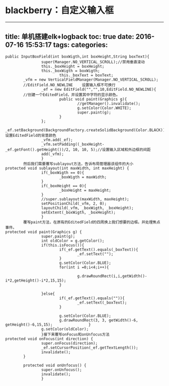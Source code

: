 blackberry：自定义输入框
=
---
title: 单机搭建elk+logback
toc: true
date: 2016-07-16 15:53:17
tags:
categories:
---
	public InputBoxField(int boxWigth,int boxHeight,String boxText){
	                super(Manager.NO_VERTICAL_SCROLL);//禁用垂直滚动
	                this._boxHeight = boxHeight;
	                this._boxWigth = boxWigth;
	                        this._boxText = boxText;
	        _vfm = new VerticalFieldManager(Manager.NO_VERTICAL_SCROLL);
	        //EditField.NO_NEWLINE    设置输入框不可换行
	                _ef = new EditField("","",10,EditField.NO_NEWLINE){
	        //创建一个EditedField，并设置其中字符的显示颜色。
	                        public void paint(Graphics g){
	                                //getManager().invalidate();
	                                g.setColor(Color.WHITE);
	                                super.paint(g);
	                        }
	                };
	                _ef.setBackground(BackgroundFactory.createSolidBackground(Color.BLACK));//设置EditedField的背景颜色
	                _vfm.add(_ef);
	                _vfm.setPadding((_boxHeight-_ef.getFont().getHeight())/2, 10, 10, 5);//设置输入区域和外边框的间距
	                add(_vfm);
	                }
	        然后我们需要覆写sublayout方法，告诉布局管理器该组件的大小
	protected void sublayout(int maxWidth, int maxHeight) {
	                if(_boxWigth == 0){
	                        _boxWigth = maxWidth;
	                }
	                if(_boxHeight == 0){
	                        _boxHeight = maxHeight;
	                }
	                //super.sublayout(maxWidth, maxHeight);
	                setPositionChild(_vfm, 2, 0);
	                layoutChild(_vfm, _boxWigth, _boxHeight);
	                setExtent(_boxWigth, _boxHeight);
	                }
	        覆写paint方法，在原有的EditedField的四周换上我们想要的边框。并处理焦点事件。
	protected void paint(Graphics g) {
	                super.paint(g);
	                int oldColor = g.getColor();
	                if(this.isFocus()){
	                        if(_ef.getText().equals(_boxText)){
	                                _ef.setText("");
	                        }
	                        g.setColor(Color.BLUE);
	                        for(int i =0;i<4;i++){

	                                g.drawRoundRect(i,i,getWidth()-i*2,getHeight()-i*2,15,15);
	                        }       

	                }else{
	                        if(_ef.getText().equals("")){
	                                _ef.setText(_boxText);
	                        }

	                        g.setColor(Color.BLUE);
	                        g.drawRoundRect(3, 3, getWidth()-6, getHeight()-6,15,15);                }
	                g.setColor(oldColor);
	                }接下来覆写onFocus和onUnfocus方法
	protected void onFocus(int direction) {
	                super.onFocus(direction);
	                _ef.setCursorPosition(_ef.getTextLength());
	                invalidate();
	        }

	        protected void onUnfocus() {
	                super.onUnfocus();
	                invalidate();
	                }
